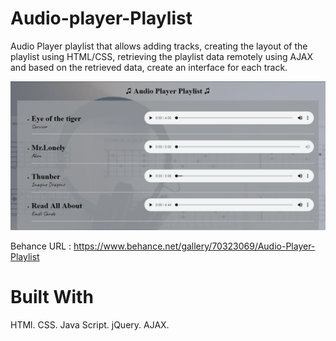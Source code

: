# Audio-player-Playlist
Audio Player playlist that allows adding tracks, creating the layout of the playlist using HTML/CSS,
retrieving the playlist data remotely using AJAX and based on the retrieved data, create an interface for each track.

![alt text](Images/Capture1.PNG)

Behance URL : https://www.behance.net/gallery/70323069/Audio-Player-Playlist
# Built With
HTMl. 
CSS.
Java Script.
jQuery. 
AJAX.

